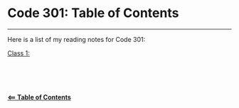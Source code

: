 # Code 301: Table of Contents  

-----

Here is a list of my reading notes for Code 301:

[Class 1: ](class-01.md)


\
\
\
\
[**<== Table of Contents**](../README.md)
